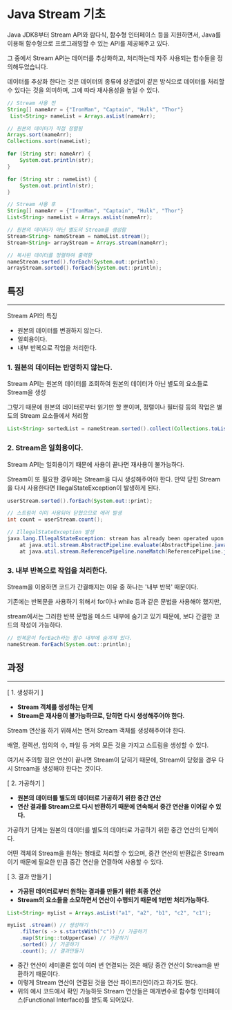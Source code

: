 # Java Stream 기초

Java JDK8부터 Stream API와 람다식, 함수형 인터페이스 등을 지원하면서,  Java를 이용해 함수형으로 프로그래밍할 수 있는 API를 제공해주고 있다.

그 중에서 Stream API는 데이터를 추상화하고, 처리하는데 자주 사용되는 함수들을 정의해두었습니다.

데이터를 추상화 한다는 것은 데이터의 종류에 상관없이 같은 방식으로 데이터를 처리할 수 있다는 것을 의미하며, 그에 따라 재사용성을 높일 수 있다.

```java
// Stream 사용 전 
String[] nameArr = {"IronMan", "Captain", "Hulk", "Thor"}
 List<String> nameList = Arrays.asList(nameArr); 

// 원본의 데이터가 직접 정렬됨 
Arrays.sort(nameArr); 
Collections.sort(nameList); 

for (String str: nameArr) { 
	System.out.println(str); 
} 

for (String str : nameList) { 
	System.out.println(str); 
}

// Stream 사용 후 
String[] nameArr = {"IronMan", "Captain", "Hulk", "Thor"} 
List<String> nameList = Arrays.asList(nameArr); 

// 원본의 데이터가 아닌 별도의 Stream을 생성함 
Stream<String> nameStream = nameList.stream(); 
Stream<String> arrayStream = Arrays.stream(nameArr); 

// 복사된 데이터를 정렬하여 출력함 
nameStream.sorted().forEach(System.out::println); 
arrayStream.sorted().forEach(System.out::println);
```

## 특징

---

Stream API의 특징

- 원본의 데이터를 변경하지 않는다.
- 일회용이다.
- 내부 반복으로 작업을 처리한다.

### 1. 원본의 데이터는 반영하지 않는다.

Stream API는 원본의 데이터를 조회하여 원본의 데이터가 아닌 별도의 요소들로 Stream을 생성

그렇기 때문에 원본의 데이터로부터 읽기만 할 뿐이며, 정렬이나 필터링 등의 작업은 별도의 Stream 요소들에서 처리함

```java
List<String> sortedList = nameStream.sorted().collect(Collections.toList());
```

### 2. Stream은 일회용이다.

Stream API는 일회용이기 때문에 사용이 끝나면 재사용이 불가능하다. 

Stream이 또 필요한 경우에는 Stream을 다시 생성해주어야 한다. 만약 닫힌 Stream을 다시 사용한다면 IllegalStateException이 발생하게 된다.

```java
userStream.sorted().forEach(System.out::print); 

// 스트림이 이미 사용되어 닫혔으므로 에러 발생 
int count = userStream.count(); 

// IllegalStateException 발생 
java.lang.IllegalStateException: stream has already been operated upon or closed 
	at java.util.stream.AbstractPipeline.evaluate(AbstractPipeline.java:229) 
	at java.util.stream.ReferencePipeline.noneMatch(ReferencePipeline.java:459)
```

### 3. 내부 반복으로 작업을 처리한다.

Stream을 이용하면 코드가 간결해지는 이유 중 하나는 '내부 반복' 때문이다. 

기존에는 반복문을 사용하기 위해서 for이나 while 등과 같은 문법을 사용해야 했지만, 

stream에서는 그러한 반복 문법을 메소드 내부에 숨기고 있기 때문에, 보다 간결한 코드의 작성이 가능하다.

```java
// 반복문이 forEach라는 함수 내부에 숨겨져 있다. 
nameStream.forEach(System.out::println);
```

## 과정

---

[ 1. 생성하기 ]

- **Stream 객체를 생성하는 단계**
- **Stream은 재사용이 불가능하므로, 닫히면 다시 생성해주어야 한다.**

Stream 연산을 하기 위해서는 먼저 Stream 객체를 생성해주어야 한다. 

배열, 컬렉션, 임의의 수, 파일 등 거의 모든 것을 가지고 스트림을 생성할 수 있다. 

여기서 주의할 점은 연산이 끝나면 Stream이 닫히기 때문에, Stream이 닫혔을 경우 다시 Stream을 생성해야 한다는 것이다.

[ 2. 가공하기 ]

- **원본의 데이터를 별도의 데이터로 가공하기 위한 중간 연산**
- **연산 결과를 Stream으로 다시 반환하기 때문에 연속해서 중간 연산을 이어갈 수 있다.**

가공하기 단계는 원본의 데이터를 별도의 데이터로 가공하기 위한 중간 연산의 단계이다.

어떤 객체의 Stream을 원하는 형태로 처리할 수 있으며, 중간 연산의 반환값은 Stream이기 때문에 필요한 만큼 중간 연산을 연결하여 사용할 수 있다.

[ 3. 결과 만들기 ]

- **가공된 데이터로부터 원하는 결과를 만들기 위한 최종 연산**
- **Stream의 요소들을 소모하면서 연산이 수행되기 때문에 1번만 처리가능하다.**

```java
List<String> myList = Arrays.asList("a1", "a2", "b1", "c2", "c1"); 

myList .stream() // 생성하기 
	.filter(s -> s.startsWith("c")) // 가공하기 
	.map(String::toUpperCase) // 가공하기 
	.sorted() // 가공하기 
	.count(); // 결과만들기
```

- 중간 연산이 세미콜론 없이 여러 번 연결되는 것은 해당 중간 연산이 Stream을 반환하기 때문이다.
- 이렇게 Stream 연산이 연결된 것을 연산 파이프라인이라고 하기도 한다.
- 위의 예시 코드에서 확인 가능하듯 Stream 연산들은 매개변수로 함수형 인터페이스(Functional Interface)를 받도록 되어있다.